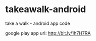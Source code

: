 takeawalk-android
=================

take a walk - android app code

google play app url:
http://bit.ly/1h7H7RA
